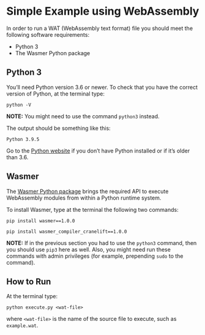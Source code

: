 # Simple Example using WebAssembly

In order to run a WAT (WebAssembly text format) file you should meet the following software requirements:

* Python 3
* The Wasmer Python package

## Python 3

You’ll need Python version 3.6 or newer. To check that you have the correct version of Python, at the terminal type:

    python -V

**NOTE:** You might need to use the command `python3` instead.

The output should be something like this:

    Python 3.9.5

Go to the [Python website](https://www.python.org/downloads/) if you don’t have Python installed or if it’s older than 3.6.

## Wasmer

The [Wasmer Python package](https://github.com/wasmerio/wasmer-python) brings the required API to execute WebAssembly modules from within a Python runtime system.

To install Wasmer, type at the terminal the following two commands:

    pip install wasmer==1.0.0

    pip install wasmer_compiler_cranelift==1.0.0

**NOTE:** If in the previous section you had to use the `python3` command, then you should use `pip3` here as well. Also, you might need run these commands with admin privileges (for example, prepending `sudo` to the command).

## How to Run

At the terminal type:

    python execute.py <wat-file>

where `<wat-file>` is the name of the source file to execute, such as ` example.wat`.
